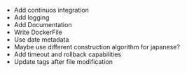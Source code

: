 - Add continuos integration
- Add logging
- Add Documentation
- Write DockerFile
- Use date metadata
- Maybe use different construction algorithm for japanese?
- Add timeout and rollback capabilities
- Update tags after file modification
